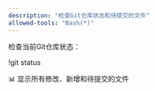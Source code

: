 ```yaml
---
description: "检查Git仓库状态和待提交的文件"
allowed-tools: "Bash(*)"
---
```


检查当前Git仓库状态：

!git status

📊 显示所有修改、新增和待提交的文件